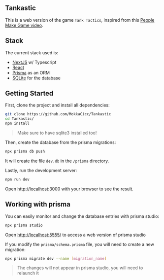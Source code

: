## Tankastic
This is a web version of the game `Tank Tactics`, inspired from this [People Make Game video](https://www.youtube.com/watch?v=aOYbR-Q_4Hs).


## Stack
The current stack used is:
 - [NextJS](https://nextjs.org/) w/ Typescript
 - [React](https://reactjs.org/)
 - [Prisma](https://www.prisma.io/) as an ORM
 - [SQLite](https://sqlite.org/index.html) for the database


## Getting Started

First, clone the project and install all dependencies:

```bash
git clone https://github.com/MokkaCicc/Tankastic
cd Tankastic/
npm install
```

> Make sure to have sqlite3 installed too!


Then, create the database from the prisma migrations:

```bash
npx prisma db push
```

It will create the file `dev.db` in the `/prisma` directory.


Lastly, run the development server:

```bash
npm run dev
```

Open [http://localhost:3000](http://localhost:3000) with your browser to see the result.


## Working with prisma

You can easily monitor and change the database entries with prisma studio:

```bash
npx prisma studio
```

Open [http://localhost:5555/](http://localhost:5555/) to access a web version of prisma studio

If you modify the `prisma/schema.prisma` file, you will need to create a new migration:

```bash
npx prisma migrate dev --name [migration_name]
```

> The changes will not appear in prisma studio, you will need to relaunch it
